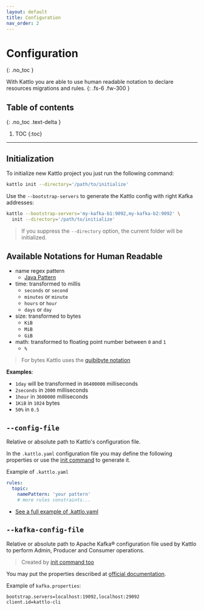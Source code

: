 ```yaml
---
layout: default
title: Configuration
nav_order: 2
---
```


# Configuration
{: .no_toc }

With Kattlo you are able to use human readable notation to declare resources
migrations and rules.
{: .fs-6 .fw-300 }

## Table of contents
{: .no_toc .text-delta }

1. TOC
{:toc}

---

## Initialization

To initialize new Kattlo project you just run the following command:

```bash
kattlo init --directory='/path/to/initialize'
```

Use the `--bootstrap-servers` to generate the Kattlo config
with right Kafka addresses:

```bash
kattlo --bootstrap-servers='my-kafka-b1:9092,my-kafka-b2:9092' \
  init --directory='/path/to/initialize'
```

> If you suppress the `--directory` option, the current folder will be
initialized.

## Available Notations for Human Readable

- name regex pattern
  - [Java Pattern](https://docs.oracle.com/en/java/javase/11/docs/api/java.base/java/util/regex/Pattern.html)
- time: transformed to millis
  - `seconds` or `second`
  - `minutes` or `minute`
  - `hours` or `hour`
  - `days` or `day`
- size: transformed to bytes
  - `KiB`
  - `MiB`
  - `GiB`
- math: transformed to floating point number between `0` and `1`
  - `%`

> For bytes Kattlo uses the [quibibyte notation](https://en.wikipedia.org/wiki/Byte#Multiple-byte_units)

__Examples__:

- `1day` will be transformed in `86400000` milliseconds
- `2seconds` in `2000` milliseconds
- `1hour` in `3600000` milliseconds
- `1KiB` in `1024` bytes
- `50%` in `0.5`

## `--config-file`

Relative or absolute path to Kattlo's configuration file.

In the `.kattlo.yaml` configuration file you may define the following
properties or use the [init command](#initialization) to generate it.

Example of `.kattlo.yaml`

```yaml
rules:
  topic:
    namePattern: 'your pattern'
    # more rules constraints...
```

- [See a full example of .kattlo.yaml](https://github.com/kattlo/kattlo-cli/blob/main/examples/topic/rules/human/.kattlo.yaml)

## `--kafka-config-file`

Relative or absolute path to Apache Kafka® configuration file used by
Kattlo to perform Admin, Producer and Consumer operations.

> Created by [init command too](#initialization)

You may put the properties described at
[official documentation](https://kafka.apache.org/documentation/#adminclientconfigs).

Example of `kafka.properties`:

```properties
bootstrap.servers=localhost:19092,localhost:29092
client.id=kattlo-cli
```